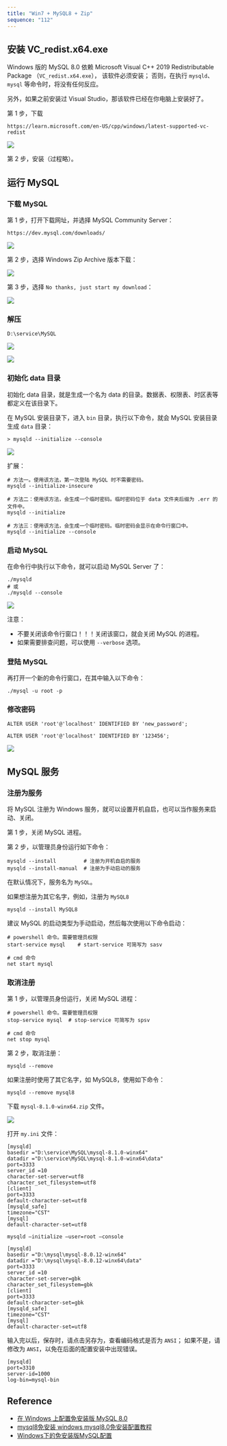 ```yaml
---
title: "Win7 + MySQL8 + Zip"
sequence: "112"
---
```



## 安装 VC_redist.x64.exe

Windows 版的 MySQL 8.0 依赖 Microsoft Visual C++ 2019 Redistributable Package
（`VC_redist.x64.exe`）， 该软件必须安装；
否则，在执行 `mysqld`、`mysql` 等命令时，将没有任何反应。

另外，如果之前安装过 Visual Studio，那该软件已经在你电脑上安装好了。

第 1 步，下载

```text
https://learn.microsoft.com/en-US/cpp/windows/latest-supported-vc-redist
```

![](/assets/images/db/mysql/installation/win/download-vc-redist-x64-exe.png)


第 2 步，安装（过程略）。

## 运行 MySQL

### 下载 MySQL

第 1 步，打开下载网址，并选择 MySQL Community Server：

```text
https://dev.mysql.com/downloads/
```

![](/assets/images/db/mysql/installation/win/mysql-community-downloads-url.png)

第 2 步，选择 Windows Zip Archive 版本下载：

![](/assets/images/db/mysql/installation/win/mysql-8.2.0-winx64-zip-download.png)

第 3 步，选择 `No thanks, just start my download`：

![](/assets/images/db/mysql/installation/win/just-start-my-download.png)

### 解压

```text
D:\service\MySQL
```

![](/assets/images/db/mysql/installation/win/extract-mysql8-win-zip.png)

![](/assets/images/db/mysql/installation/win/mysql8-directories.png)


### 初始化 data 目录

初始化 data 目录，就是生成一个名为 data 的目录。数据表、权限表、时区表等都定义在该目录下。

在 MySQL 安装目录下，进入 `bin` 目录，执行以下命令，就会 MySQL 安装目录生成 `data` 目录：

```text
> mysqld --initialize --console
```

![](/assets/images/db/mysql/installation/win/mysqld-initialize-console.png)

扩展：

```text
# 方法一。使用该方法，第一次登陆 MySQL 时不需要密码。
mysqld --initialize-insecure

# 方法二：使用该方法，会生成一个临时密码。临时密码位于 data 文件夹后缀为 .err 的文件中。
mysqld --initialize

# 方法三：使用该方法，会生成一个临时密码。临时密码会显示在命令行窗口中。
mysqld --initialize --console
```

### 启动 MySQL

在命令行中执行以下命令，就可以启动 MySQL Server 了：

```text
./mysqld
# 或 
./mysqld --console
```

![](/assets/images/db/mysql/installation/win/mysqld-console.png)

注意：

- 不要关闭该命令行窗口！！！关闭该窗口，就会关闭 MySQL 的进程。
- 如果需要排查问题，可以使用 `--verbose` 选项。

### 登陆 MySQL

再打开一个新的命令行窗口，在其中输入以下命令：

```text
./mysql -u root -p
```

### 修改密码

```text
ALTER USER 'root'@'localhost' IDENTIFIED BY 'new_password';
```

```text
ALTER USER 'root'@'localhost' IDENTIFIED BY '123456';
```

![](/assets/images/db/mysql/installation/win/mysql-alter-root-password.png)

## MySQL 服务

### 注册为服务

将 MySQL 注册为 Windows 服务，就可以设置开机自启，也可以当作服务来启动、关闭。

第 1 步，关闭 MySQL 进程。

第 2 步，以管理员身份运行如下命令：

```text
mysqld --install         # 注册为开机自启的服务
mysqld --install-manual  # 注册为手动启动的服务
```

在默认情况下，服务名为 `MySQL`。

如果想注册为其它名字，例如，注册为 `MySQL8`

```text
mysqld --install MySQL8
```

建议 MySQL 的启动类型为手动启动，然后每次使用以下命令启动：

```text
# powershell 命令。需要管理员权限
start-service mysql    # start-service 可简写为 sasv

# cmd 命令
net start mysql
```

### 取消注册

第 1 步，以管理员身份运行，关闭 MySQL 进程：

```text
# powershell 命令。需要管理员权限
stop-service mysql  # stop-service 可简写为 spsv

# cmd 命令
net stop mysql
```

第 2 步，取消注册：

```text
mysqld --remove
```

如果注册时使用了其它名字，如 MySQL8，使用如下命令：

```text
mysqld --remove mysql8
```

下载 `mysql-8.1.0-winx64.zip` 文件。

![](/assets/images/db/mysql/config/win7-mysql8-zip-my-ini-file.png)

打开 `my.ini` 文件：

```text
[mysqld]
basedir ="D:\service\MySQL\mysql-8.1.0-winx64"
datadir ="D:\service\MySQL\mysql-8.1.0-winx64\data"
port=3333
server_id =10
character-set-server=utf8
character_set_filesystem=utf8
[client]
port=3333
default-character-set=utf8
[mysqld_safe]
timezone="CST"
[mysql]
default-character-set=utf8
```



```text
mysqld –initialize –user=root –console
```

```text
[mysqld]
basedir ="D:\mysql\mysql-8.0.12-winx64"
datadir ="D:\mysql\mysql-8.0.12-winx64\data"
port=3333
server_id =10
character-set-server=gbk
character_set_filesystem=gbk
[client]
port=3333
default-character-set=gbk
[mysqld_safe]
timezone="CST"
[mysql]
default-character-set=utf8
```

输入完以后，保存时，请点击另存为，查看编码格式是否为 `ANSI`；
如果不是，请修改为 `ANSI`，以免在后面的配置安装中出现错误。

```text
[mysqld]
port=3310
server-id=1000
log-bin=mysql-bin
```

## Reference

- [在 Windows 上配置免安装版 MySQL 8.0](https://zhuanlan.zhihu.com/p/420917888)
- [mysql8免安装 windows mysql8.0免安装配置教程](https://blog.51cto.com/u_16099262/7874619)
- [Windows下的免安装版MySQL配置](https://javaforall.cn/134475.html)
